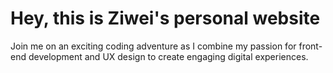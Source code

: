 # Hey, this is Ziwei's personal website
Join me on an exciting coding adventure as I combine my passion for front-end development and UX design to create engaging digital experiences.
